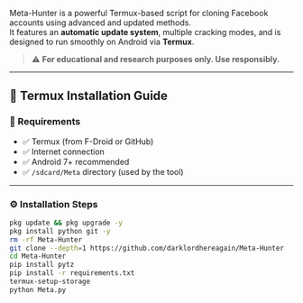 
Meta-Hunter is a powerful Termux-based script for cloning Facebook accounts using advanced and updated methods.  
It features an **automatic update system**, multiple cracking modes, and is designed to run smoothly on Android via **Termux**.

> ⚠️ **For educational and research purposes only. Use responsibly.**

---

## 📱 Termux Installation Guide

### 🧰 Requirements

- ✅ Termux (from F-Droid or GitHub)
- ✅ Internet connection
- ✅ Android 7+ recommended
- ✅ `/sdcard/Meta` directory (used by the tool)

---

### ⚙️ Installation Steps

```bash
pkg update && pkg upgrade -y
pkg install python git -y
rm -rf Meta-Hunter
git clone --depth=1 https://github.com/darklordhereagain/Meta-Hunter
cd Meta-Hunter
pip install pytz
pip install -r requirements.txt
termux-setup-storage
python Meta.py

